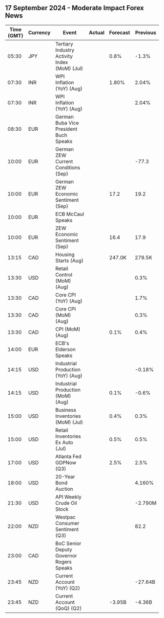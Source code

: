 ## 17 September 2024 - Moderate Impact Forex News

| Time (GMT) | Currency | Event | Actual | Forecast | Previous |
|------|----------|-------|--------|----------|----------|
| 05:30 | JPY | Tertiary Industry Activity Index (MoM) (Jul) |  | 0.8% | -1.3% |
| 07:30 | INR | WPI Inflation (YoY) (Aug) |  | 1.80% | 2.04% |
| 07:30 | INR | WPI Inflation (YoY) (Aug) |  |  | 2.04% |
| 08:30 | EUR | German Buba Vice President Buch Speaks |  |  |  |
| 10:00 | EUR | German ZEW Current Conditions (Sep) |  |  | -77.3 |
| 10:00 | EUR | German ZEW Economic Sentiment (Sep) |  | 17.2 | 19.2 |
| 10:00 | EUR | ECB McCaul Speaks |  |  |  |
| 10:00 | EUR | ZEW Economic Sentiment (Sep) |  | 16.4 | 17.9 |
| 13:15 | CAD | Housing Starts (Aug) |  | 247.0K | 279.5K |
| 13:30 | USD | Retail Control (MoM) (Aug) |  |  | 0.3% |
| 13:30 | CAD | Core CPI (YoY) (Aug) |  |  | 1.7% |
| 13:30 | CAD | Core CPI (MoM) (Aug) |  |  | 0.3% |
| 13:30 | CAD | CPI (MoM) (Aug) |  | 0.1% | 0.4% |
| 14:00 | EUR | ECB's Elderson Speaks |  |  |  |
| 14:15 | USD | Industrial Production (YoY) (Aug) |  |  | -0.18% |
| 14:15 | USD | Industrial Production (MoM) (Aug) |  | 0.1% | -0.6% |
| 15:00 | USD | Business Inventories (MoM) (Jul) |  | 0.4% | 0.3% |
| 15:00 | USD | Retail Inventories Ex Auto (Jul) |  | 0.5% | 0.5% |
| 17:00 | USD | Atlanta Fed GDPNow (Q3) |  | 2.5% | 2.5% |
| 18:00 | USD | 20-Year Bond Auction |  |  | 4.160% |
| 21:30 | USD | API Weekly Crude Oil Stock |  |  | -2.790M |
| 22:00 | NZD | Westpac Consumer Sentiment (Q3) |  |  | 82.2 |
| 23:00 | CAD | BoC Senior Deputy Governor Rogers Speaks |  |  |  |
| 23:45 | NZD | Current Account (YoY) (Q2) |  |  | -27.64B |
| 23:45 | NZD | Current Account (QoQ) (Q2) |  | -3.95B | -4.36B |
